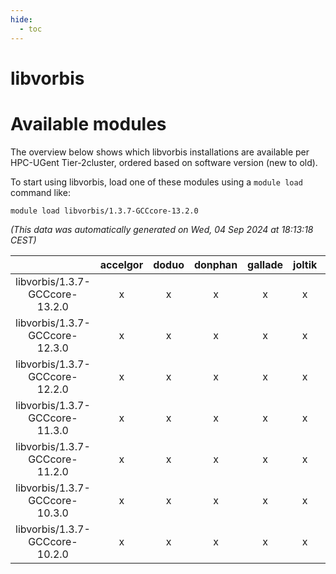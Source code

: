 ```yaml
---
hide:
  - toc
---
```


libvorbis
=========

# Available modules


The overview below shows which libvorbis installations are available per HPC-UGent Tier-2cluster, ordered based on software version (new to old).

To start using libvorbis, load one of these modules using a `module load` command like:

```shell
module load libvorbis/1.3.7-GCCcore-13.2.0
```

*(This data was automatically generated on Wed, 04 Sep 2024 at 18:13:18 CEST)*  

| |accelgor|doduo|donphan|gallade|joltik|shinx|skitty|
| :---: | :---: | :---: | :---: | :---: | :---: | :---: | :---: |
|libvorbis/1.3.7-GCCcore-13.2.0|x|x|x|x|x|x|x|
|libvorbis/1.3.7-GCCcore-12.3.0|x|x|x|x|x|x|x|
|libvorbis/1.3.7-GCCcore-12.2.0|x|x|x|x|x|-|x|
|libvorbis/1.3.7-GCCcore-11.3.0|x|x|x|x|x|x|x|
|libvorbis/1.3.7-GCCcore-11.2.0|x|x|x|x|x|-|x|
|libvorbis/1.3.7-GCCcore-10.3.0|x|x|x|x|x|-|x|
|libvorbis/1.3.7-GCCcore-10.2.0|x|x|x|x|x|-|x|
